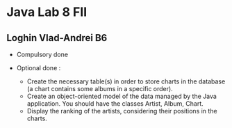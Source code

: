 # Java Lab 8 FII

## Loghin Vlad-Andrei B6

* Compulsory done

* Optional done : 
  * Create the necessary table(s) in order to store charts in the database (a chart contains some albums in a specific order).
  * Create an object-oriented model of the data managed by the Java application. You should have the classes Artist, Album, Chart.
  * Display the ranking of the artists, considering their positions in the charts.